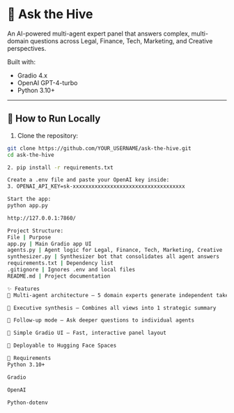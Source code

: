 # 🐝 Ask the Hive

An AI-powered multi-agent expert panel that answers complex, multi-domain questions across Legal, Finance, Tech, Marketing, and Creative perspectives.

Built with:
- Gradio 4.x
- OpenAI GPT-4-turbo
- Python 3.10+

---

## 🚀 How to Run Locally

1. Clone the repository:

```bash
git clone https://github.com/YOUR_USERNAME/ask-the-hive.git
cd ask-the-hive

2. pip install -r requirements.txt

Create a .env file and paste your OpenAI key inside:
3. OPENAI_API_KEY=sk-xxxxxxxxxxxxxxxxxxxxxxxxxxxxxxxxxxxx

Start the app:
python app.py

http://127.0.0.1:7860/

Project Structure:
File | Purpose
app.py | Main Gradio app UI
agents.py | Agent logic for Legal, Finance, Tech, Marketing, Creative
synthesizer.py | Synthesizer bot that consolidates all agent answers
requirements.txt | Dependency list
.gitignore | Ignores .env and local files
README.md | Project documentation

✨ Features
🔹 Multi-agent architecture — 5 domain experts generate independent takes

🔹 Executive synthesis — Combines all views into 1 strategic summary

🔹 Follow-up mode — Ask deeper questions to individual agents

🔹 Simple Gradio UI — Fast, interactive panel layout

🔹 Deployable to Hugging Face Spaces

📄 Requirements
Python 3.10+

Gradio

OpenAI

Python-dotenv
